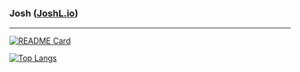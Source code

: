 ### Josh ([JoshL.io](https://JoshL.io))
________________



[![README Card](https://github-readme-stats.vercel.app/api/pin/?username=JoshSCF&repo=roblox-pacman)](https://github.com/JoshSCF/roblox-pacman)

<!--<a href="https://github.com/JoshSCF">
  <img src="https://github-readme-stats.vercel.app/api?username=JoshSCF&show_icons=true" alt="JoshSCF's GitHub Stats" />
</a>-->
[![Top Langs](https://github-readme-stats.vercel.app/api/top-langs/?username=JoshSCF&layout=compact)](https://github.com/JoshSCF/github-readme-stats)

<!--
**JoshSCF/JoshSCF** is a ✨ _special_ ✨ repository because its `README.md` (this file) appears on your GitHub profile.

Here are some ideas to get you started:

- 🔭 I’m currently working on ...
- 🌱 I’m currently learning ...
- 👯 I’m looking to collaborate on ...
- 🤔 I’m looking for help with ...
- 💬 Ask me about ...
- 📫 How to reach me: ...
- 😄 Pronouns: ...
- ⚡ Fun fact: ...
-->
